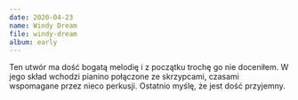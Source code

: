 ```yaml
---
date: 2020-04-23
name: Windy Dream
file: windy-dream
album: early
---
```


Ten utwór ma dość bogatą melodię i z początku trochę go nie doceniłem. W jego skład wchodzi pianino połączone ze skrzypcami, czasami wspomagane przez nieco perkusji. Ostatnio myślę, że jest dość przyjemny.
